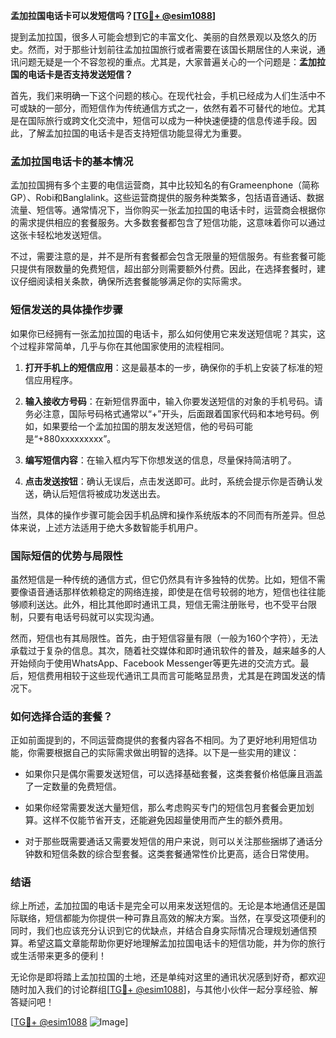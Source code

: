 **孟加拉国电话卡可以发短信吗？[[TG💪+ @esim1088](https://t.me/s/esim1088)]**

提到孟加拉国，很多人可能会想到它的丰富文化、美丽的自然景观以及悠久的历史。然而，对于那些计划前往孟加拉国旅行或者需要在该国长期居住的人来说，通讯问题无疑是一个不容忽视的重点。尤其是，大家普遍关心的一个问题是：**孟加拉国的电话卡是否支持发送短信？**

首先，我们来明确一下这个问题的核心。在现代社会，手机已经成为人们生活中不可或缺的一部分，而短信作为传统通信方式之一，依然有着不可替代的地位。尤其是在国际旅行或跨文化交流中，短信可以成为一种快速便捷的信息传递手段。因此，了解孟加拉国的电话卡是否支持短信功能显得尤为重要。

### 孟加拉国电话卡的基本情况

孟加拉国拥有多个主要的电信运营商，其中比较知名的有Grameenphone（简称GP）、Robi和Banglalink。这些运营商提供的服务种类繁多，包括语音通话、数据流量、短信等。通常情况下，当你购买一张孟加拉国的电话卡时，运营商会根据你的需求提供相应的套餐服务。大多数套餐都包含了短信功能，这意味着你可以通过这张卡轻松地发送短信。

不过，需要注意的是，并不是所有套餐都会包含无限量的短信服务。有些套餐可能只提供有限数量的免费短信，超出部分则需要额外付费。因此，在选择套餐时，建议仔细阅读相关条款，确保所选套餐能够满足你的实际需求。

### 短信发送的具体操作步骤

如果你已经拥有一张孟加拉国的电话卡，那么如何使用它来发送短信呢？其实，这个过程非常简单，几乎与你在其他国家使用的流程相同。

1. **打开手机上的短信应用**：这是最基本的一步，确保你的手机上安装了标准的短信应用程序。
   
2. **输入接收方号码**：在新短信界面中，输入你要发送短信的对象的手机号码。请务必注意，国际号码格式通常以“+”开头，后面跟着国家代码和本地号码。例如，如果要给一个孟加拉国的朋友发送短信，他的号码可能是“+880xxxxxxxxx”。

3. **编写短信内容**：在输入框内写下你想发送的信息，尽量保持简洁明了。

4. **点击发送按钮**：确认无误后，点击发送即可。此时，系统会提示你是否确认发送，确认后短信将被成功发送出去。

当然，具体的操作步骤可能会因手机品牌和操作系统版本的不同而有所差异。但总体来说，上述方法适用于绝大多数智能手机用户。

### 国际短信的优势与局限性

虽然短信是一种传统的通信方式，但它仍然具有许多独特的优势。比如，短信不需要像语音通话那样依赖稳定的网络连接，即使是在信号较弱的地方，短信也往往能够顺利送达。此外，相比其他即时通讯工具，短信无需注册账号，也不受平台限制，只要有电话号码就可以实现沟通。

然而，短信也有其局限性。首先，由于短信容量有限（一般为160个字符），无法承载过于复杂的信息。其次，随着社交媒体和即时通讯软件的普及，越来越多的人开始倾向于使用WhatsApp、Facebook Messenger等更先进的交流方式。最后，短信费用相较于这些现代通讯工具而言可能略显昂贵，尤其是在跨国发送的情况下。

### 如何选择合适的套餐？

正如前面提到的，不同运营商提供的套餐内容各不相同。为了更好地利用短信功能，你需要根据自己的实际需求做出明智的选择。以下是一些实用的建议：

- 如果你只是偶尔需要发送短信，可以选择基础套餐，这类套餐价格低廉且涵盖了一定数量的免费短信。
  
- 如果你经常需要发送大量短信，那么考虑购买专门的短信包月套餐会更加划算。这样不仅能节省开支，还能避免因超量使用而产生的额外费用。

- 对于那些既需要通话又需要发短信的用户来说，则可以关注那些捆绑了通话分钟数和短信条数的综合型套餐。这类套餐通常性价比更高，适合日常使用。

### 结语

综上所述，孟加拉国的电话卡是完全可以用来发送短信的。无论是本地通信还是国际联络，短信都能为你提供一种可靠且高效的解决方案。当然，在享受这项便利的同时，我们也应该充分认识到它的优缺点，并结合自身实际情况合理规划通信预算。希望这篇文章能帮助你更好地理解孟加拉国电话卡的短信功能，并为你的旅行或生活带来更多的便利！

无论你是即将踏上孟加拉国的土地，还是单纯对这里的通讯状况感到好奇，都欢迎随时加入我们的讨论群组[[TG💪+ @esim1088](https://t.me/s/esim1088)]，与其他小伙伴一起分享经验、解答疑问吧！

[[TG💪+ @esim1088](https://t.me/s/esim1088) ![Image](https://i.postimg.cc/4NQfJmqS/Snipaste-2025-05-13-00-14-12.png)]